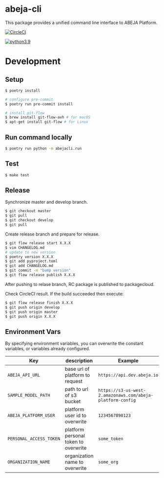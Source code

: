 # abeja-cli

This package provides a unified command line interface to ABEJA Platform.

[![CircleCI](https://circleci.com/gh/abeja-inc/abeja-platform-cli/tree/master.svg?style=svg)](https://circleci.com/gh/abeja-inc/abeja-platform-cli/tree/master)

[![python3.9](https://img.shields.io/badge/python-3.9-blue.svg?style=flat-square)]()

# Development

## Setup

```sh
$ poetry install

# configure pre-commit
$ poetry run pre-commit install

# install git-flow
$ brew install git-flow-avh # for macOS
$ apt-get install git-flow # for Linux
```

## Run command locally

```bash
$ poetry run python -m abejacli.run
```

## Test

```sh
$ make test
```

## Release
Synchronize master and develop branch.

```bash
$ git checkout master
$ git pull
$ git checkout develop
$ git pull
```

Create release branch and prepare for release.

```bash
$ git flow release start X.X.X
$ vim CHANGELOG.md
# update to new version
$ poetry version X.X.X
$ git add pyproject.toml
$ git add CHANGELOG.md
$ git commit -m "bump version"
$ git flow release publish X.X.X
```

After pushing to relase branch, RC package is published to packagecloud.

Check CircleCI result.
If the build succeeded then execute:

```bash
$ git flow release finish X.X.X
$ git push origin develop
$ git push origin master
$ git push origin X.X.X
```

## Environment Vars

By specifying environment variables, you can overwrite the constant variables, or variables already configured.

| Key                     | description                          | Example                                                    |
| ----------------------- | ------------------------------------ | ---------------------------------------------------------- |
| `ABEJA_API_URL`         | base url of platform to request      | `https://api.dev.abeja.io`                                 |
| `SAMPLE_MODEL_PATH`     | path to url of s3 bucket             | `https://s3-us-west-2.amazonaws.com/abeja-platform-config` |
| `ABEJA_PLATFORM_USER`   | platform user id to overwrite        | `1234567890123`                                            |
| `PERSONAL_ACCESS_TOKEN` | platform personal token to overwrite | `some_token`                                               |
| `ORGANIZATION_NAME`     | organization name to overwrite       | `some_org`                                                 |
